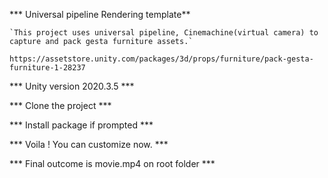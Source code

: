 *** Universal pipeline Rendering template**

    `This project uses universal pipeline, Cinemachine(virtual camera) to capture and pack gesta furniture assets.`

    https://assetstore.unity.com/packages/3d/props/furniture/pack-gesta-furniture-1-28237

*** Unity version 2020.3.5 ***

*** Clone the project ***

*** Install package if prompted ***

*** Voila ! You can customize now. ***

*** Final outcome is movie.mp4 on root folder ***

